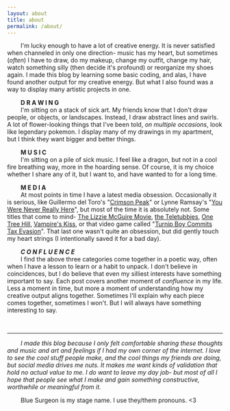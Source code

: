 ```yaml
---
layout: about
title: about
permalink: /about/
---
```

        I'm lucky enough to have a lot of creative energy. 
It is never satisfied when channeled in only one direction- music has my heart, but sometimes (*often*) I have to draw, do my makeup, change my outfit, change my hair, watch something silly (then decide it's profound) or reorganize my shoes again. I made this blog by learning some basic coding, and alas, I have found another output for my creative energy. But what I also found was a way to display many artistic projects in one. 

        **D R A W I N G** <br>
        I'm sitting on a stack of sick art. 
My friends know that I don't draw people, or objects, or landscapes. Instead, I draw abstract lines and swirls. A lot of flower-looking things that I've been told, *on multiple occasions*, look like legendary pokemon. I display many of my drawings in my apartment, but I think they want bigger and better things.

        **M U S I C**<br>
        I'm sitting on a pile of sick music. I feel like a dragon, but not in a cool fire breathing way, more in the hoarding sense. Of course, it is my choice whether I share any of it, but I want to, and have wanted to for a long time. 

        **M E D I A** <br>
        At most points in time I have a latest media obsession. Occasionally it is serious, like Guillermo del Toro's "[Crimson Peak](https://en.wikipedia.org/wiki/Crimson_Peak)" or Lynne Ramsay's "[You Were Never Really Here](https://en.wikipedia.org/wiki/You_Were_Never_Really_Here)", but most of the time it is absolutely not. Some titles that come to mind- [The Lizzie McGuire Movie](https://en.wikipedia.org/wiki/The_Lizzie_McGuire_Movie), [the Teletubbies](https://en.wikipedia.org/wiki/Teletubbies), [One Tree Hill](https://en.wikipedia.org/wiki/One_Tree_Hill_(TV_series)), [Vampire's Kiss](https://en.wikipedia.org/wiki/Vampire%27s_Kiss), or that video game called "[Turnip Boy Commits Tax Evasion](https://en.wikipedia.org/wiki/Turnip_Boy_Commits_Tax_Evasion)". That last one wasn't quite an obsession, but did gently touch my heart strings (I intentionally saved it for a bad day). 

        ***C O N F L U E N C E*** <br>
        I find the above three categories come together in a poetic way, often when I have a lesson to learn or a habit to unpack. I don't believe in coincidences, but I do believe that even my silliest interests have something important to say. Each post covers another moment of *confluence* in my life. Less a moment in time, but more a moment of understanding how my creative output aligns together. Sometimes I'll explain why each piece comes together, sometimes I won't. But I will always have something interesting to say. 

<br>

***


        *I made this blog because I only felt comfortable sharing these thoughts and music and art and feelings if I had my own corner of the internet. I love to see the cool stuff people make, and the cool things my friends are doing, but social media drives me nuts. It makes me want kinds of validation that hold no actual value to me. I do want to leave my day job- but most of all I hope that people see what I make and gain something constructive, worthwhile or meaningful from it.*

        Blue Surgeon is my stage name. I use they/them pronouns. <3